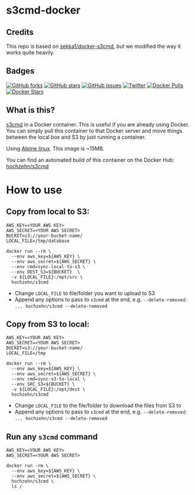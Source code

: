 s3cmd-docker
============

## Credits

This repo is based on [sekka1/docker-s3cmd](https://github.com/sekka1/docker-s3cmd), but we modified the way it works quite heavily.

## Badges

[![GitHub forks](https://img.shields.io/github/forks/hochzehn/s3cmd-docker.svg)](https://github.com/hochzehn/s2/network)
[![GitHub stars](https://img.shields.io/github/stars/hochzehn/s3cmd-docker.svg)](https://github.com/hochzehn/s2/stargazers)
[![GitHub issues](https://img.shields.io/github/issues/hochzehn/s3cmd-docker.svg)](https://github.com/hochzehn/s3cmd-docker/issues)
[![Twitter](https://img.shields.io/twitter/url/https/github.com/hochzehn/s3cmd-docker.svg?style=social)](https://twitter.com/intent/tweet?text=S3cmd%20in%20a%20%40Docker%20container:&url=https://github.com/hochzehn/s3cmd-docker)
[![Docker Pulls](https://img.shields.io/docker/pulls/hochzehn/s3cmd.svg)](https://hub.docker.com/r/hochzehn/s3cmd/)
[![Docker Stars](https://img.shields.io/docker/stars/hochzehn/s3cmd.svg)](https://hub.docker.com/r/hochzehn/s3cmd/)

## What is this?

[s3cmd](https://github.com/s3tools/s3cmd) in a Docker container. This is useful if you are already using Docker.
You can simply pull this container to that Docker server and move things between the local box and S3 by just running
a container.

Using [Alpine linux](https://hub.docker.com/_/alpine/). This image is ~15MB.

You can find an automated build of this container on the Docker Hub: [hochzehn/s3cmd](https://hub.docker.com/r/hochzehn/s3cmd/)

# How to use

## Copy from local to S3:

    AWS_KEY=<YOUR AWS KEY>
    AWS_SECRET=<YOUR AWS SECRET>
    BUCKET=s3://your-bucket-name/
    LOCAL_FILE=/tmp/database

    docker run --rm \
      --env aws_key=${AWS_KEY} \
      --env aws_secret=${AWS_SECRET} \
      --env cmd=sync-local-to-s3 \
      --env DEST_S3=${BUCKET}  \
      -v ${LOCAL_FILE}:/opt/src \
      hochzehn/s3cmd

* Change `LOCAL_FILE` to file/folder you want to upload to S3
* Append any options to pass to `s3cmd` at the end, e.g. `--delete-removed`: `... hochzehn/s3cmd --delete-removed`

## Copy from S3 to local:

    AWS_KEY=<YOUR AWS KEY>
    AWS_SECRET=<YOUR AWS SECRET>
    BUCKET=s3://your-bucket-name/
    LOCAL_FILE=/tmp

    docker run --rm \
      --env aws_key=${AWS_KEY} \
      --env aws_secret=${AWS_SECRET} \
      --env cmd=sync-s3-to-local \
      --env SRC_S3=${BUCKET} \
      -v ${LOCAL_FILE}:/opt/dest \
      hochzehn/s3cmd

* Change `LOCAL_FILE` to the file/folder to download the files from S3 to
* Append any options to pass to `s3cmd` at the end, e.g. `--delete-removed`: `... hochzehn/s3cmd --delete-removed`

## Run any `s3cmd` command

    AWS_KEY=<YOUR AWS KEY>
    AWS_SECRET=<YOUR AWS SECRET>

    docker run -rm \
      --env aws_key=${AWS_KEY} \
      --env aws_secret=${AWS_SECRET} \
      hochzehn/s3cmd \
      ls /
